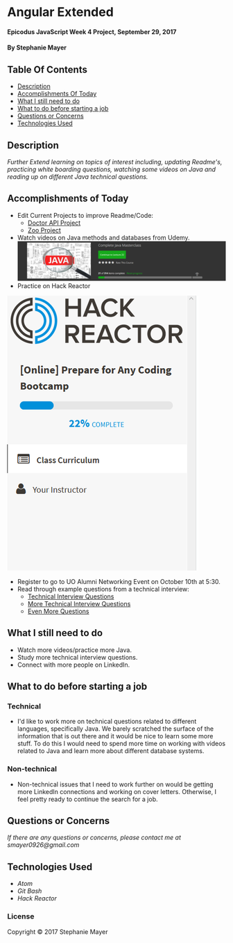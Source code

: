 # Angular Extended

#### Epicodus JavaScript Week 4 Project, September 29, 2017

#### By Stephanie Mayer

## Table Of Contents
* [Description](#description)
* [Accomplishments Of Today](#accomplishments-of-today)
* [What I still need to do](#what-i-still-need-to-do)
* [What to do before starting a job](#what-to-do-before-starting-a-job)
* [Questions or Concerns](#questions-or-concerns)
* [Technologies Used](#technologies-used)


## Description
_Further Extend learning on topics of interest including, updating Readme's, practicing white boarding questions, watching some videos on Java and reading up on different Java technical questions._


## Accomplishments of Today
* Edit Current Projects to improve Readme/Code:
  * [Doctor API Project](https://github.com/smayer0926/doctorLookup)
  * [Zoo Project](https://github.com/smayer0926/Zoo)
* Watch videos on Java methods and databases from Udemy.
![Java Progress](images/Capture.PNG)
* Practice on Hack Reactor

![HackReactor Progress](images/capture2.PNG)
* Register to go to UO Alumni Networking Event on October 10th at 5:30.
* Read through example questions from a technical interview:
  * [Technical Interview Questions](http://www.java2novice.com/java-interview-questions/)
  * [More Technical Interview Questions](https://www.javatpoint.com/corejava-interview-questions)
  * [Even More Questions](http://www.buggybread.com/2015/06/java-interview-questions-and-answers.html)

## What I still need to do
* Watch more videos/practice more Java.
* Study more technical interview questions.
* Connect with more people on LinkedIn.

## What to do before starting a job
### Technical
* I'd like to work more on technical questions related to different languages, specifically Java. We barely scratched the surface of the information that is out there and it would be nice to learn some more stuff. To do this I would need to spend more time on working with videos related to Java and learn more about different database systems.

### Non-technical
* Non-technical issues that I need to work further on would be getting more LinkedIn connections and working on cover letters. Otherwise, I feel pretty ready to continue the search for a job.


## Questions or Concerns
_If there are any questions or concerns, please contact me at smayer0926@gmail.com_


## Technologies Used
* _Atom_
* _Git Bash_
* _Hack Reactor_




### License

Copyright &copy; 2017 Stephanie Mayer

